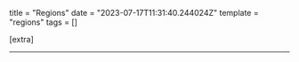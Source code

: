 title = "Regions"
date = "2023-07-17T11:31:40.244024Z"
template = "regions"
tags = []

[extra]

---
